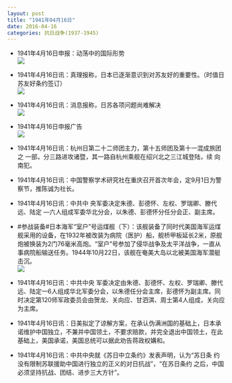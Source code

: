 ```yaml
---
layout: post
title: "1941年04月16日"
date: 2016-04-16
categories: 抗日战争(1937-1945)
---
```


<meta name="referrer" content="no-referrer" />

- 1941年4月16日申报：动荡中的国际形势 <br/><img src="https://ww4.sinaimg.cn/large/aca367d8jw1f2yxtlb7s3j20pg14hkf3.jpg" />

- 1941年4月16日讯：真理报称，日本已逐渐意识到对苏友好的重要性。（时值日苏友好条约签订） <br/><img src="https://ww4.sinaimg.cn/large/aca367d8jw1f2yw3eqy3fj20hn0ky44p.jpg" />

- 1941年4月16日讯：消息报称，日苏各项问题尚难解决 <br/><img src="https://ww2.sinaimg.cn/large/aca367d8jw1f2yucoi1hzj20b106ugmp.jpg" />

- 1941年4月16日申报广告 <br/><img src="https://ww2.sinaimg.cn/large/aca367d8jw1f2ysm47xnhj20ks0hnwj8.jpg" />

- 1941年4月16日讯：杭州日第二十二师团主力，第十五师团及第十一混成旅团之 一部，分三路进攻诸暨，其一路自杭州乘舰在绍兴北之三江城登陆，续 向南犯。 

- 1941年4月16日讯：中国警察学术研究社在重庆召开首次年会，定9月1日为警察节，推陈诚为社长。 

- 1941年4月16日讯：中共中 央军委决定朱德、彭德怀、左权、罗瑞卿、滕代远、陆定 —六人组成军委华北分会，以朱德、彭德怀分任分会正、副主席。 

- #参战装备#日本海军“室户”号运煤舰（下）：该舰装备了同时代美国海军运煤舰采用的设备，在1932年被改装为病院（医护）船，舰桥甲板延长2米，原舰炮被换装为2门76毫米高炮。“室户”号参加了侵华战争及太平洋战争，一直从事病院船输送任务。1944年10月22日，该舰在奄美大岛以北被美国海军潜艇击沉。 <br/><img src="https://ww2.sinaimg.cn/large/aca367d8jw1f2yba0unboj20dc06oq3f.jpg" />

- 1941年4月16日讯：中共中央 军委决定由朱德、彭德怀、左权、罗瑞卿、滕代远、陆定一6人组成华北军委分会，以朱德任分会主席，彭德怀为副主席。同时决定第120师军政委员会由贺龙、关向应、甘泗淇、周士第4人组成，关向应为主席。 

- 1941年4月16日讯：日美拟定了谅解方案，在承认伪满洲国的基础上，日本承诺维护中国独立，不兼并中国领土，不要求赔款，并完全退出中国领土，在此基础上，美国承诺，美国总统可以据此劝告蒋政权媾和。 

- 1941年4月16日讯：中共中央就《苏日中立条约》发表声明，认为“苏日条 约没有限制苏联援助中国进行独立的正义的对日抗战”，“在苏日条约 之后，中国必须坚持抗战、团结、进步三大方针”。 

